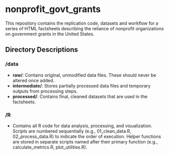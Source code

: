 # nonprofit_govt_grants

This repository contains the replication code, datasets and workflow for a series of HTML factsheets describing the reliance of nonprofit organizations on government grants in the United States.

## Directory Descriptions

### /data
- **raw/**: Contains original, unmodified data files. These should never be altered once added.
- **intermediate/**: Stores partially processed data files and temporary outputs from processing steps.
- **processed/**: Contains final, cleaned datasets that are used in the factsheets.

### /R
- Contains all R code for data analysis, processing, and visualization. Scripts are numbered sequentially (e.g., 01_clean_data.R, 02_process_data.R) to indicate the order of execution. Helper functions are stored in separate scripts named after their primary function (e.g., calculate_metrics.R, plot_utilities.R).